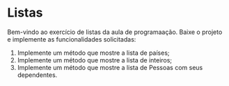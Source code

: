 # Listas
Bem-vindo ao exercício de listas da aula de programaação. Baixe o projeto e implemente as funcionalidades solicitadas:

1. Implemente um método que mostre a lista de países;
2. Implemente um método que mostre a lista de inteiros;
3. Implemente um método que mostre a lista de Pessoas com seus dependentes.
